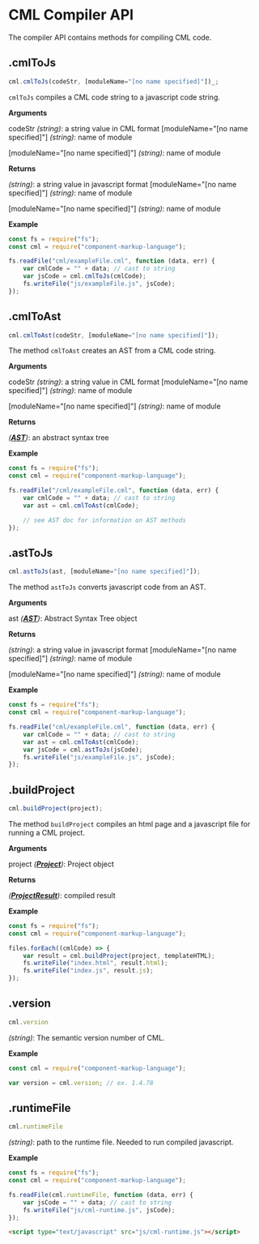 # CML Compiler API

The compiler API contains methods for compiling CML code.

## .cmlToJs

``` javascript
cml.cmlToJs(codeStr, [moduleName="[no name specified]"])_;
```

`cmlToJs` compiles a CML code string to a javascript code string.

**Arguments**

codeStr _(string)_: a string value in CML format
[moduleName="[no name specified]"] _(string)_: name of module

[moduleName="[no name specified]"] _(string)_: name of module


**Returns**

_(string)_: a string value in javascript format
[moduleName="[no name specified]"] _(string)_: name of module

[moduleName="[no name specified]"] _(string)_: name of module

**Example**

``` javascript
const fs = require("fs");
const cml = require("component-markup-language");

fs.readFile("cml/exampleFile.cml", function (data, err) {
    var cmlCode = "" + data; // cast to string
    var jsCode = cml.cmlToJs(cmlCode);
    fs.writeFile("js/exampleFile.js", jsCode);
});
```
## .cmlToAst
``` javascript
cml.cmlToAst(codeStr, [moduleName="[no name specified]"]);
```

The method `cmlToAst` creates an AST from a CML code string.

**Arguments**

codeStr _(string)_: a string value in CML format
[moduleName="[no name specified]"] _(string)_: name of module

[moduleName="[no name specified]"] _(string)_: name of module

**Returns**

*(__[AST](/doc/compiler/AST.md)__)*: an abstract syntax tree

**Example**

``` javascript
const fs = require("fs");
const cml = require("component-markup-language");

fs.readFile("/cml/exampleFile.cml", function (data, err) {
    var cmlCode = "" + data; // cast to string
    var ast = cml.cmlToAst(cmlCode);

    // see AST doc for information on AST methods
});
```

## .astToJs

``` javascript
cml.astToJs(ast, [moduleName="[no name specified]"]);
```

The method `astToJs` converts javascript code from an AST.

**Arguments**

ast *(__[AST](/doc/compiler/AST.md)__)*: Abstract Syntax Tree object

**Returns**

_(string)_: a string value in javascript format
[moduleName="[no name specified]"] _(string)_: name of module

[moduleName="[no name specified]"] _(string)_: name of module

**Example**

``` javascript
const fs = require("fs");
const cml = require("component-markup-language");

fs.readFile("cml/exampleFile.cml", function (data, err) {
    var cmlCode = "" + data; // cast to string
    var ast = cml.cmlToAst(cmlCode);
    var jsCode = cml.astToJs(jsCode);
    fs.writeFile("js/exampleFile.js", jsCode);
});
```

## .buildProject

``` javascript
cml.buildProject(project);
```

The method `buildProject` compiles an html page and a javascript file for running a CML project.

**Arguments**

project *(__[Project](/doc/compiler/Project.md)__)*: Project object

**Returns**

*(__[ProjectResult](/doc/compiler/ProjectResult.md)__)*: compiled result

**Example**

``` javascript
const fs = require("fs");
const cml = require("component-markup-language");

files.forEach((cmlCode) => {
    var result = cml.buildProject(project, templateHTML);
    fs.writeFile("index.html", result.html);
    fs.writeFile("index.js", result.js);
});
```

## .version

``` javascript
cml.version
```

_(string)_: The semantic version number of CML.

**Example**

``` javascript
const cml = require("component-markup-language");

var version = cml.version; // ex. 1.4.78

```

## .runtimeFile

``` javascript
cml.runtimeFile
```

_(string)_: path to the runtime file. Needed to run compiled javascript.

**Example**

``` javascript
const fs = require("fs");
const cml = require("component-markup-language");

fs.readFile(cml.runtimeFile, function (data, err) {
    var jsCode = "" + data; // cast to string
    fs.writeFile("js/cml-runtime.js", jsCode);
});
```

``` html
<script type="text/javascript" src="js/cml-runtime.js"></script>
```
